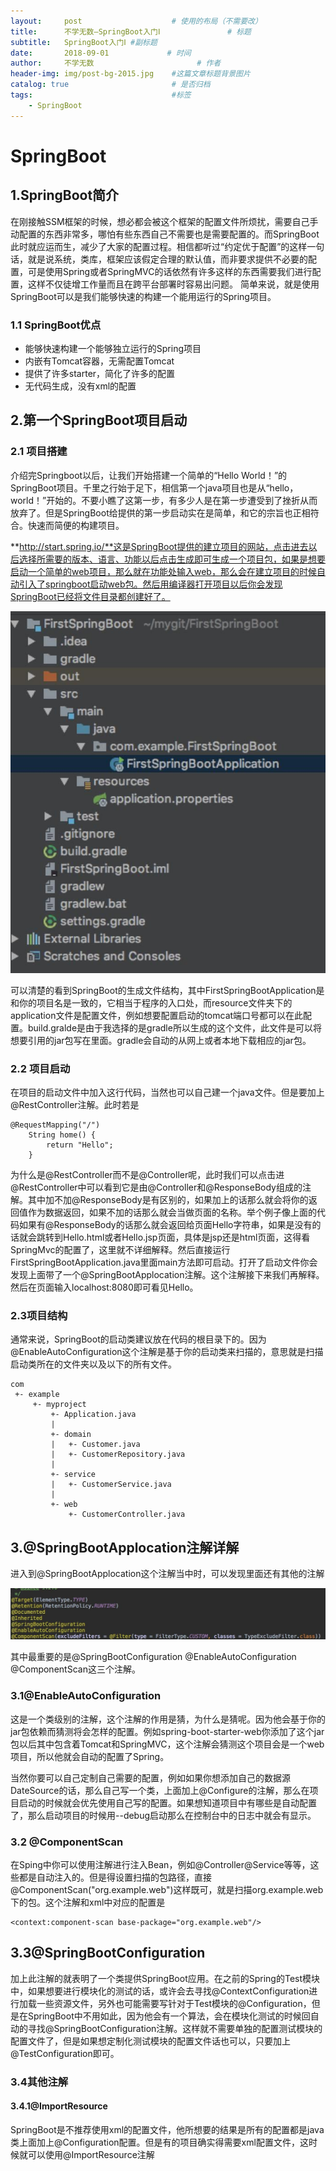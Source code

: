 ```yaml
---
layout:     post                    # 使用的布局（不需要改）
title:      不学无数—SpringBoot入门Ⅰ               # 标题
subtitle:   SpringBoot入门Ⅰ #副标题
date:       2018-09-01             # 时间
author:     不学无数                       # 作者
header-img: img/post-bg-2015.jpg    #这篇文章标题背景图片
catalog: true                       # 是否归档
tags:                               #标签
    - SpringBoot
---
```


# SpringBoot

## 1.SpringBoot简介

在刚接触SSM框架的时候，想必都会被这个框架的配置文件所烦扰，需要自己手动配置的东西非常多，哪怕有些东西自己不需要也是需要配置的。而SpringBoot此时就应运而生，减少了大家的配置过程。相信都听过“约定优于配置”的这样一句话，就是说系统，类库，框架应该假定合理的默认值，而非要求提供不必要的配置，可是使用Spring或者SpringMVC的话依然有许多这样的东西需要我们进行配置，这样不仅徒增工作量而且在跨平台部署时容易出问题。
简单来说，就是使用SpringBoot可以是我们能够快速的构建一个能用运行的Spring项目。

### 1.1 SpringBoot优点

* 能够快速构建一个能够独立运行的Spring项目
* 内嵌有Tomcat容器，无需配置Tomcat
* 提供了许多starter，简化了许多的配置
* 无代码生成，没有xml的配置

## 2.第一个SpringBoot项目启动

### 2.1 项目搭建
介绍完Springboot以后，让我们开始搭建一个简单的“Hello World！”的SpringBoot项目。千里之行始于足下，相信第一个java项目也是从“hello，world！”开始的。不要小瞧了这第一步，有多少人是在第一步遭受到了挫折从而放弃了。但是SpringBoot给提供的第一步启动实在是简单，和它的宗旨也正相符合。快速而简便的构建项目。

**http://start.spring.io/**这是SpringBoot提供的建立项目的网站，点击进去以后选择所需要的版本、语言、功能以后点击生成即可生成一个项目包，如果是想要启动一个简单的web项目，那么就在功能处输入web，那么会在建立项目的时候自动引入了springboot启动web包。然后用编译器打开项目以后你会发现SpringBoot已经将文件目录都创建好了。

![](https://github.com/modouxiansheng/modouxiansheng.github.io/blob/master/img/pageImg/SpringBoot入门Ⅰ0.jpg)

可以清楚的看到SpringBoot的生成文件结构，其中FirstSpringBootApplication是和你的项目名是一致的，它相当于程序的入口处，而resource文件夹下的application文件是配置文件，例如想要配置启动的tomcat端口号都可以在此配置。build.gralde是由于我选择的是gradle所以生成的这个文件，此文件是可以将想要引用的jar包写在里面。gradle会自动的从网上或者本地下载相应的jar包。

### 2.2 项目启动

在项目的启动文件中加入这行代码，当然也可以自己建一个java文件。但是要加上@RestController注解。此时若是

```
@RequestMapping("/")
	String home() {
		return "Hello";
	}
```
为什么是@RestController而不是@Controller呢，此时我们可以点击进@RestController中可以看到它是由@Controller和@ResponseBody组成的注解。其中加不加@ResponseBody是有区别的，如果加上的话那么就会将你的返回值作为数据返回，如果不加的话那么就会当做页面的名称。举个例子像上面的代码如果有@ResponseBody的话那么就会返回给页面Hello字符串，如果是没有的话就会跳转到Hello.html或者Hello.jsp页面，具体是jsp还是html页面，这得看SpringMvc的配置了，这里就不详细解释。然后直接运行FirstSpringBootApplication.java里面main方法即可启动。打开了启动文件你会发现上面带了一个@SpringBootApplocation注解。这个注解接下来我们再解释。然后在页面输入localhost:8080即可看见Hello。

### 2.3项目结构

通常来说，SpringBoot的启动类建议放在代码的根目录下的。因为@EnableAutoConfiguration这个注解是基于你的启动类来扫描的，意思就是扫描启动类所在的文件夹以及以下的所有文件。

```
com
 +- example
     +- myproject
         +- Application.java
         |
         +- domain
         |   +- Customer.java
         |   +- CustomerRepository.java
         |
         +- service
         |   +- CustomerService.java
         |
         +- web
             +- CustomerController.java
```

## 3.@SpringBootApplocation注解详解

进入到@SpringBootApplocation这个注解当中时，可以发现里面还有其他的注解

![](https://github.com/modouxiansheng/modouxiansheng.github.io/blob/master/img/pageImg/SpringBoot入门Ⅰ1.jpg)

其中最重要的是@SpringBootConfiguration  @EnableAutoConfiguration  @ComponentScan这三个注解。

### 3.1@EnableAutoConfiguration

这是一个类级别的注解，这个注解的作用是猜，为什么是猜呢。因为他会基于你的jar包依赖而猜测将会怎样的配置。例如spring-boot-starter-web你添加了这个jar包以后其中包含着Tomcat和SpringMVC，这个注解会猜测这个项目会是一个web项目，所以他就会自动的配置了Spring。

当然你要可以自己定制自己需要的配置，例如如果你想添加自己的数据源DateSource的话，那么自己写一个类，上面加上@Configure的注解，那么在项目启动的时候就会优先使用自己写的配置。如果想知道项目中有哪些是自动配置了，那么启动项目的时候用--debug启动那么在控制台中的日志中就会有显示。

### 3.2 @ComponentScan

在Sping中你可以使用注解进行注入Bean，例如@Controller@Service等等，这些都是自动注入的。但是得设置扫描的包路径，直接@ComponentScan("org.example.web")这样既可，就是扫描org.example.web下的包。这个注解和xml中对应的配置是

```
<context:component-scan base-package="org.example.web"/>
```
## 3.3@SpringBootConfiguration

加上此注解的就表明了一个类提供SpringBoot应用。在之前的Spring的Test模块中，如果想要进行模块化的测试的话，或许会去寻找@ContextConfiguration进行加载一些资源文件，另外也可能需要写针对于Test模块的@Configuration，但是在SpringBoot中不用如此，因为他会有一个算法，会在模块化测试的时候回自动的寻找@SpringBootConfiguration注解。这样就不需要单独的配置测试模块的配置文件了，但是如果想定制化测试模块的配置文件话也可以，只要加上@TestConfiguration即可。

### 3.4其他注解

#### 3.4.1@ImportResource
SpringBoot是不推荐使用xml的配置文件，他所想要的结果是所有的配置都是java类上面加上@Configuration配置。但是有的项目确实得需要xml配置文件，这时候就可以使用@ImportResource注解






